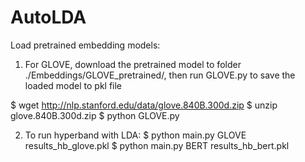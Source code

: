 # AutoLDA

Load pretrained embedding models:

1. For GLOVE, download the pretrained model to folder ./Embeddings/GLOVE_pretrained/, then run GLOVE.py to save the loaded model to pkl file

$ wget http://nlp.stanford.edu/data/glove.840B.300d.zip
$ unzip glove.840B.300d.zip 
$ python GLOVE.py 

2. To run hyperband with LDA:
$ python main.py GLOVE results_hb_glove.pkl
$ python main.py BERT results_hb_bert.pkl
